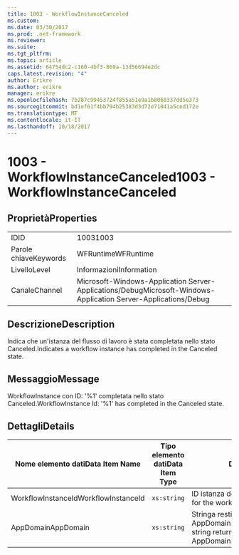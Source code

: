 ```yaml
---
title: 1003 - WorkflowInstanceCanceled
ms.custom: 
ms.date: 03/30/2017
ms.prod: .net-framework
ms.reviewer: 
ms.suite: 
ms.tgt_pltfrm: 
ms.topic: article
ms.assetid: 64754dc2-c160-4bf3-869a-13d56694e2dc
caps.latest.revision: "4"
author: Erikre
ms.author: erikre
manager: erikre
ms.openlocfilehash: 7b287c99453724f855a51e9a1b8068337dd5e373
ms.sourcegitcommit: bd1ef61f4bb794b25383d3d72e71041a5ced172e
ms.translationtype: MT
ms.contentlocale: it-IT
ms.lasthandoff: 10/18/2017
---
```

# <a name="1003---workflowinstancecanceled"></a><span data-ttu-id="b6296-102">1003 - WorkflowInstanceCanceled</span><span class="sxs-lookup"><span data-stu-id="b6296-102">1003 - WorkflowInstanceCanceled</span></span>
## <a name="properties"></a><span data-ttu-id="b6296-103">Proprietà</span><span class="sxs-lookup"><span data-stu-id="b6296-103">Properties</span></span>  
  
|||  
|-|-|  
|<span data-ttu-id="b6296-104">ID</span><span class="sxs-lookup"><span data-stu-id="b6296-104">ID</span></span>|<span data-ttu-id="b6296-105">1003</span><span class="sxs-lookup"><span data-stu-id="b6296-105">1003</span></span>|  
|<span data-ttu-id="b6296-106">Parole chiave</span><span class="sxs-lookup"><span data-stu-id="b6296-106">Keywords</span></span>|<span data-ttu-id="b6296-107">WFRuntime</span><span class="sxs-lookup"><span data-stu-id="b6296-107">WFRuntime</span></span>|  
|<span data-ttu-id="b6296-108">Livello</span><span class="sxs-lookup"><span data-stu-id="b6296-108">Level</span></span>|<span data-ttu-id="b6296-109">Informazioni</span><span class="sxs-lookup"><span data-stu-id="b6296-109">Information</span></span>|  
|<span data-ttu-id="b6296-110">Canale</span><span class="sxs-lookup"><span data-stu-id="b6296-110">Channel</span></span>|<span data-ttu-id="b6296-111">Microsoft-Windows-Application Server-Applications/Debug</span><span class="sxs-lookup"><span data-stu-id="b6296-111">Microsoft-Windows-Application Server-Applications/Debug</span></span>|  
  
## <a name="description"></a><span data-ttu-id="b6296-112">Descrizione</span><span class="sxs-lookup"><span data-stu-id="b6296-112">Description</span></span>  
 <span data-ttu-id="b6296-113">Indica che un'istanza del flusso di lavoro è stata completata nello stato Canceled.</span><span class="sxs-lookup"><span data-stu-id="b6296-113">Indicates a workflow instance has completed in the Canceled state.</span></span>  
  
## <a name="message"></a><span data-ttu-id="b6296-114">Messaggio</span><span class="sxs-lookup"><span data-stu-id="b6296-114">Message</span></span>  
 <span data-ttu-id="b6296-115">WorkflowInstance con ID: '%1' completata nello stato Canceled.</span><span class="sxs-lookup"><span data-stu-id="b6296-115">WorkflowInstance Id: '%1' has completed in the Canceled state.</span></span>  
  
## <a name="details"></a><span data-ttu-id="b6296-116">Dettagli</span><span class="sxs-lookup"><span data-stu-id="b6296-116">Details</span></span>  
  
|<span data-ttu-id="b6296-117">Nome elemento dati</span><span class="sxs-lookup"><span data-stu-id="b6296-117">Data Item Name</span></span>|<span data-ttu-id="b6296-118">Tipo elemento dati</span><span class="sxs-lookup"><span data-stu-id="b6296-118">Data Item Type</span></span>|<span data-ttu-id="b6296-119">Descrizione</span><span class="sxs-lookup"><span data-stu-id="b6296-119">Description</span></span>|  
|--------------------|--------------------|-----------------|  
|<span data-ttu-id="b6296-120">WorkflowInstanceId</span><span class="sxs-lookup"><span data-stu-id="b6296-120">WorkflowInstanceId</span></span>|`xs:string`|<span data-ttu-id="b6296-121">ID istanza del flusso di lavoro.</span><span class="sxs-lookup"><span data-stu-id="b6296-121">The instance id for the workflow</span></span>|  
|<span data-ttu-id="b6296-122">AppDomain</span><span class="sxs-lookup"><span data-stu-id="b6296-122">AppDomain</span></span>|`xs:string`|<span data-ttu-id="b6296-123">Stringa restituita da AppDomain.CurrentDomain.FriendlyName.</span><span class="sxs-lookup"><span data-stu-id="b6296-123">The string returned by AppDomain.CurrentDomain.FriendlyName.</span></span>|
